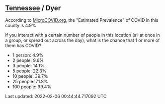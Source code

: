 
## [Tennessee](/united-states/tennessee) / Dyer

According to [MicroCOVID.org](http://microcovid.org),
the "Estimated Prevalence" of COVID in this county is 4.9%

If you interact with a certain number of people in this location
(all at once in a group, or spread out across the day), what is the chance that
1 or more of them has COVID?

- 1 person: 4.9%
- 2 people: 9.6%
- 3 people: 14.1%
- 5 people: 22.3%
- 10 people: 39.7%
- 25 people: 71.8%
- 100 people: 99.4%

Last updated: 2022-02-06 00:44:44.717092 UTC
